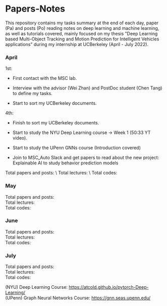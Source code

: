 # Papers-Notes

This repository contains my tasks summary at the end of each day, paper (Pa) and posts (Po) reading notes on deep learning and machine learning, as well as tutorials covered, mainly focused on my thesis "Deep Learning based Multi-Object Tracking and Motion Prediction for Intelligent Vehicles applications" during my internship at UCBerkeley (April - July 2022).

### April 
1st: 
<ul>
<li><p> First contact with the MSC lab. 
<li><p> Interview with the advisor (Wei Zhan) and PostDoc student (Chen Tang) to define my tasks. 
<li><p> Start to sort my UCBerkeley documents.
</ul>
4th: 
<ul>
<li><p> Finish to sort my UCBerkeley documents.  
<li><p> Start to study the NYU Deep Learning course -> Week 1 (50:33 YT video).
<li><p> Start to study the UPenn GNNs course (Introduction covered)   
<li><p> Join to MSC_Auto Slack and get papers to read about the new project: Explainable AI to study behavior prediction models 
</ul>
Total papers and posts: \
Total lectures: \
Total codes:

### May 
Total papers and posts: \
Total lectures: \
Total codes:  

### June 
Total papers and posts: \
Total lectures: \
Total codes: 

### July 
Total papers and posts: \
Total lectures: \
Total codes: 

(NYU) Deep Learning Course: https://atcold.github.io/pytorch-Deep-Learning/ \
(UPenn) Graph Neural Networks Course: https://gnn.seas.upenn.edu/
